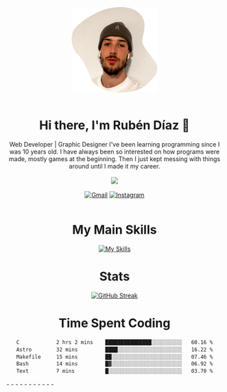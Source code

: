 <div align="center">
	<img height=200 width=200 src="./.img/yo_github_pfp.png" alt="Rubén Díaz" width=200/><br><br>
	
	
 # Hi there, I'm Rubén Díaz 👋

  Web Developer | Graphic Designer
  I've been learning programming since I was 10 years old. I have always been so interested on how programs were made, mostly games at the beginning. Then I just kept messing with things around until I made it my career.
  <br>
  <br>
  <a href="https://www.github.com/rubendiazzz" target="_blank" rel="noreferrer"><img
src="https://img.shields.io/github/followers/rubendiazzz?logo=github&style=for-the-badge&color=D14836&labelColor=E4405F" /></a>


  <a href="mailto:rubendfraga@gmail.com">![Gmail](https://img.shields.io/badge/Gmail-D14836?style=for-the-badge&logo=gmail&logoColor=white)</a>
  <a href="https://www.instagram.com/ruubendiazz">![Instagram](https://img.shields.io/badge/Instagram-%23E4405F.svg?style=for-the-badge&logo=Instagram&logoColor=white)</a><br><br>

  # My Main Skills
  [![My Skills](https://skillicons.dev/icons?i=js,html,css,c,cpp,cs,react,astro,mysql,mongo)](https://skillicons.dev)

  # Stats
  [![GitHub Streak](https://streak-stats.demolab.com?user=rubendiazzz&theme=nord&hide_border=true&border_radius=80&background=45%2C1E2945%2C000000)](https://git.io/streak-stats)


# Time Spent Coding
<!--START_SECTION:waka-->

```txt
C            2 hrs 2 mins    ███████████████░░░░░░░░░░   60.16 %
Astro        32 mins         ████░░░░░░░░░░░░░░░░░░░░░   16.22 %
Makefile     15 mins         ██░░░░░░░░░░░░░░░░░░░░░░░   07.46 %
Bash         14 mins         █▓░░░░░░░░░░░░░░░░░░░░░░░   06.92 %
Text         7 mins          █░░░░░░░░░░░░░░░░░░░░░░░░   03.70 %
```

<!--END_SECTION:waka-->
</div>
-
-
-
-
-
-
-
-
-
-
-

